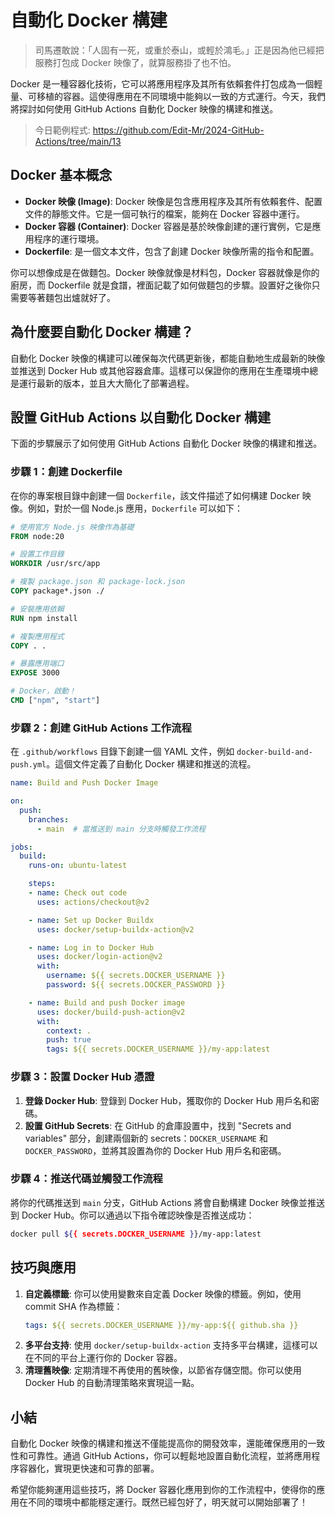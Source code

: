 # 自動化 Docker 構建

> 司馬遷敢說：「人固有一死，或重於泰山，或輕於鴻毛。」正是因為他已經把服務打包成 Docker 映像了，就算服務掛了也不怕。

Docker 是一種容器化技術，它可以將應用程序及其所有依賴套件打包成為一個輕量、可移植的容器。這使得應用在不同環境中能夠以一致的方式運行。今天，我們將探討如何使用 GitHub Actions 自動化 Docker 映像的構建和推送。

> 今日範例程式: <https://github.com/Edit-Mr/2024-GitHub-Actions/tree/main/13>

## Docker 基本概念

- **Docker 映像 (Image)**: Docker 映像是包含應用程序及其所有依賴套件、配置文件的靜態文件。它是一個可執行的檔案，能夠在 Docker 容器中運行。
- **Docker 容器 (Container)**: Docker 容器是基於映像創建的運行實例，它是應用程序的運行環境。
- **Dockerfile**: 是一個文本文件，包含了創建 Docker 映像所需的指令和配置。

你可以想像成是在做麵包。Docker 映像就像是材料包，Docker 容器就像是你的廚房，而 Dockerfile 就是食譜，裡面記載了如何做麵包的步驟。設置好之後你只需要等著麵包出爐就好了。

## 為什麼要自動化 Docker 構建？

自動化 Docker 映像的構建可以確保每次代碼更新後，都能自動地生成最新的映像並推送到 Docker Hub 或其他容器倉庫。這樣可以保證你的應用在生產環境中總是運行最新的版本，並且大大簡化了部署過程。

## 設置 GitHub Actions 以自動化 Docker 構建

下面的步驟展示了如何使用 GitHub Actions 自動化 Docker 映像的構建和推送。

### 步驟 1：創建 Dockerfile

在你的專案根目錄中創建一個 `Dockerfile`，該文件描述了如何構建 Docker 映像。例如，對於一個 Node.js 應用，`Dockerfile` 可以如下：

```Dockerfile
# 使用官方 Node.js 映像作為基礎
FROM node:20

# 設置工作目錄
WORKDIR /usr/src/app

# 複製 package.json 和 package-lock.json
COPY package*.json ./

# 安裝應用依賴
RUN npm install

# 複製應用程式
COPY . .

# 暴露應用端口
EXPOSE 3000

# Docker，啟動！
CMD ["npm", "start"]
```

### 步驟 2：創建 GitHub Actions 工作流程

在 `.github/workflows` 目錄下創建一個 YAML 文件，例如 `docker-build-and-push.yml`。這個文件定義了自動化 Docker 構建和推送的流程。

```yaml
name: Build and Push Docker Image

on:
  push:
    branches:
      - main  # 當推送到 main 分支時觸發工作流程

jobs:
  build:
    runs-on: ubuntu-latest

    steps:
    - name: Check out code
      uses: actions/checkout@v2

    - name: Set up Docker Buildx
      uses: docker/setup-buildx-action@v2

    - name: Log in to Docker Hub
      uses: docker/login-action@v2
      with:
        username: ${{ secrets.DOCKER_USERNAME }}
        password: ${{ secrets.DOCKER_PASSWORD }}

    - name: Build and push Docker image
      uses: docker/build-push-action@v2
      with:
        context: .
        push: true
        tags: ${{ secrets.DOCKER_USERNAME }}/my-app:latest
```

### 步驟 3：設置 Docker Hub 憑證

1. **登錄 Docker Hub**: 登錄到 Docker Hub，獲取你的 Docker Hub 用戶名和密碼。
2. **設置 GitHub Secrets**: 在 GitHub 的倉庫設置中，找到 "Secrets and variables" 部分，創建兩個新的 secrets：`DOCKER_USERNAME` 和 `DOCKER_PASSWORD`，並將其設置為你的 Docker Hub 用戶名和密碼。

### 步驟 4：推送代碼並觸發工作流程

將你的代碼推送到 `main` 分支，GitHub Actions 將會自動構建 Docker 映像並推送到 Docker Hub。你可以通過以下指令確認映像是否推送成功：

```bash
docker pull ${{ secrets.DOCKER_USERNAME }}/my-app:latest
```

## 技巧與應用

1. **自定義標籤**: 你可以使用變數來自定義 Docker 映像的標籤。例如，使用 commit SHA 作為標籤：
   ```yaml
   tags: ${{ secrets.DOCKER_USERNAME }}/my-app:${{ github.sha }}
   ```
2. **多平台支持**: 使用 `docker/setup-buildx-action` 支持多平台構建，這樣可以在不同的平台上運行你的 Docker 容器。
3. **清理舊映像**: 定期清理不再使用的舊映像，以節省存儲空間。你可以使用 Docker Hub 的自動清理策略來實現這一點。

## 小結

自動化 Docker 映像的構建和推送不僅能提高你的開發效率，還能確保應用的一致性和可靠性。通過 GitHub Actions，你可以輕鬆地設置自動化流程，並將應用程序容器化，實現更快速和可靠的部署。

希望你能夠運用這些技巧，將 Docker 容器化應用到你的工作流程中，使得你的應用在不同的環境中都能穩定運行。既然已經包好了，明天就可以開始部署了！